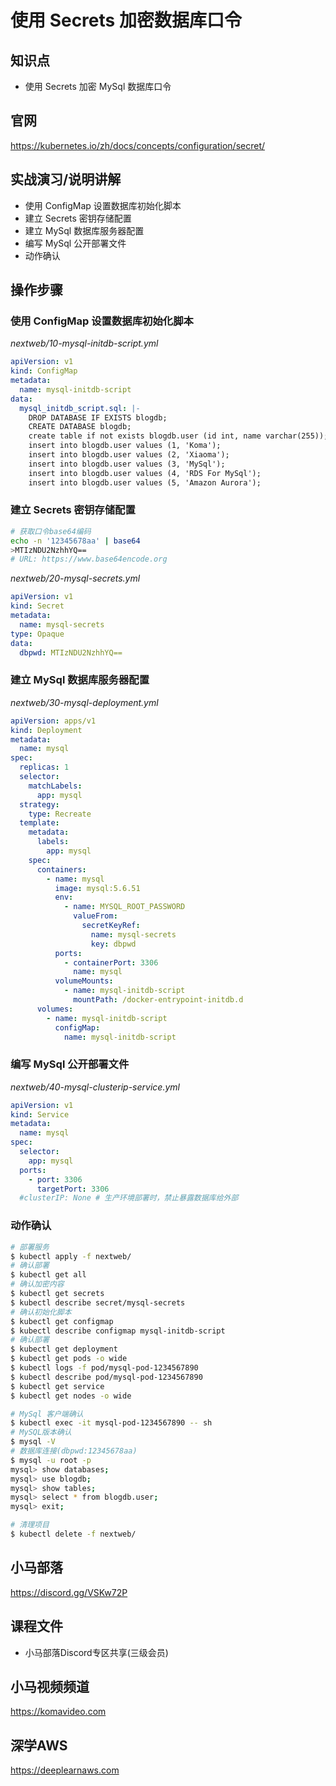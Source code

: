 使用 Secrets 加密数据库口令
=========================

## 知识点

* 使用 Secrets 加密 MySql 数据库口令

## 官网

https://kubernetes.io/zh/docs/concepts/configuration/secret/

## 实战演习/说明讲解

+ 使用 ConfigMap 设置数据库初始化脚本
+ 建立 Secrets 密钥存储配置
+ 建立 MySql 数据库服务器配置
+ 编写 MySql 公开部署文件
+ 动作确认

## 操作步骤

### 使用 ConfigMap 设置数据库初始化脚本

*nextweb/10-mysql-initdb-script.yml*

```yml
apiVersion: v1
kind: ConfigMap
metadata:
  name: mysql-initdb-script
data: 
  mysql_initdb_script.sql: |-
    DROP DATABASE IF EXISTS blogdb;
    CREATE DATABASE blogdb;
    create table if not exists blogdb.user (id int, name varchar(255));
    insert into blogdb.user values (1, 'Koma');
    insert into blogdb.user values (2, 'Xiaoma');
    insert into blogdb.user values (3, 'MySql');
    insert into blogdb.user values (4, 'RDS For MySql');
    insert into blogdb.user values (5, 'Amazon Aurora');
```

### 建立 Secrets 密钥存储配置

```bash
# 获取口令base64编码
echo -n '12345678aa' | base64
>MTIzNDU2NzhhYQ==
# URL: https://www.base64encode.org
```

*nextweb/20-mysql-secrets.yml*

```yml
apiVersion: v1
kind: Secret
metadata:
  name: mysql-secrets
type: Opaque
data:
  dbpwd: MTIzNDU2NzhhYQ==
```

### 建立 MySql 数据库服务器配置

*nextweb/30-mysql-deployment.yml*

```yml
apiVersion: apps/v1
kind: Deployment
metadata:
  name: mysql
spec: 
  replicas: 1
  selector:
    matchLabels:
      app: mysql
  strategy:
    type: Recreate 
  template: 
    metadata: 
      labels: 
        app: mysql
    spec: 
      containers:
        - name: mysql
          image: mysql:5.6.51
          env:
            - name: MYSQL_ROOT_PASSWORD
              valueFrom:
                secretKeyRef:
                  name: mysql-secrets
                  key: dbpwd
          ports:
            - containerPort: 3306
              name: mysql    
          volumeMounts:
            - name: mysql-initdb-script
              mountPath: /docker-entrypoint-initdb.d
      volumes: 
        - name: mysql-initdb-script
          configMap:
            name: mysql-initdb-script
```

### 编写 MySql 公开部署文件

*nextweb/40-mysql-clusterip-service.yml*

```yml
apiVersion: v1
kind: Service
metadata:
  name: mysql
spec:
  selector:
    app: mysql
  ports:
    - port: 3306
      targetPort: 3306
  #clusterIP: None # 生产环境部署时，禁止暴露数据库给外部
```

### 动作确认

```bash
# 部署服务
$ kubectl apply -f nextweb/
# 确认部署
$ kubectl get all
# 确认加密内容
$ kubectl get secrets
$ kubectl describe secret/mysql-secrets
# 确认初始化脚本
$ kubectl get configmap
$ kubectl describe configmap mysql-initdb-script
# 确认部署
$ kubectl get deployment
$ kubectl get pods -o wide
$ kubectl logs -f pod/mysql-pod-1234567890
$ kubectl describe pod/mysql-pod-1234567890
$ kubectl get service
$ kubectl get nodes -o wide

# MySql 客户端确认
$ kubectl exec -it mysql-pod-1234567890 -- sh
# MySQL版本确认
$ mysql -V
# 数据库连接(dbpwd:12345678aa)
$ mysql -u root -p
mysql> show databases;
mysql> use blogdb;
mysql> show tables;
mysql> select * from blogdb.user;
mysql> exit;

# 清理项目
$ kubectl delete -f nextweb/
```

## 小马部落

https://discord.gg/VSKw72P

## 课程文件

+ 小马部落Discord专区共享(三级会员)

## 小马视频频道

https://komavideo.com

## 深学AWS

https://deeplearnaws.com
